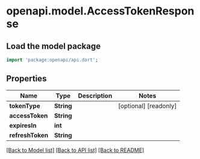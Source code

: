 # openapi.model.AccessTokenResponse

## Load the model package
```dart
import 'package:openapi/api.dart';
```

## Properties
Name | Type | Description | Notes
------------ | ------------- | ------------- | -------------
**tokenType** | **String** |  | [optional] [readonly] 
**accessToken** | **String** |  | 
**expiresIn** | **int** |  | 
**refreshToken** | **String** |  | 

[[Back to Model list]](../README.md#documentation-for-models) [[Back to API list]](../README.md#documentation-for-api-endpoints) [[Back to README]](../README.md)


